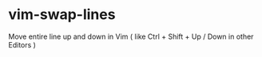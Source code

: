 # vim-swap-lines
Move entire line up and down in Vim ( like Ctrl + Shift + Up / Down in other Editors ) 
